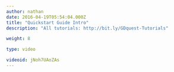 ```yaml
---
author: nathan
date: 2016-04-19T05:54:04.000Z
title: "Quickstart Guide Intro"
description: "All tutorials: http://bit.ly/GDquest-Tutorials"

weight: 8

type: video

videoid: jNoh7UAoZAs
---
```


